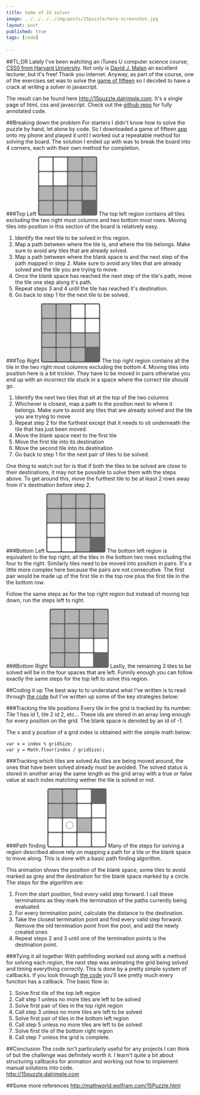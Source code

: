 ```yaml
---
title: Game of 15 solver  
image: ../../../../img/posts/15puzzle/hero-screenshot.jpg  
layout: post  
published: true  
tags: [code]  

---
```


##TL;DR
Lately I've been watching an iTunes U computer science course; [CS50 from Harvard University][cs50]. Not only is [David J. Malan][david malan] an excellent lecturer, but it's free! Thank you internet. Anyway, as part of the course, one of the exercises set was to solve the [game of fifteen][puzzle15 wikipedia] so I decided to have a crack at writing a solver in javascript.

The result can be found here <http://15puzzle.dalrimple.com>. It's a single page of html, css and javascript. Check out the [github repo][github repo] for fully annotated code.

##Breaking down the problem
For starters I didn't know how to solve the puzzle by hand, let alone by code. So I downloaded a game of fifteen [app][sliderpuzzle app] onto my phone and played it until I worked out a repeatable method for solving the board. The solution I ended up with was to break the board into 4 corners, each with their own method for completion.

###Top Left
![Top Left](../../../../img/posts/15puzzle/section-topleft.gif)
The top left region contains all tiles excluding the two right most columns and two bottom most rows. Moving tiles into position in this section of the board is relatively easy. 

1. Identify the next tile to be solved in this region.
2. Map a path between where the tile is, and where the tile belongs. Make sure to avoid any tiles that are already solved.
3. Map a path between where the blank space is and the next step of the path mapped in step 2. Make sure to avoid any tiles that are already solved and the tile you are trying to move.
4. Once the blank space has reached the next step of the tile's path, move the tile one step along it's path.
5. Repeat steps 3 and 4 until the tile has reached it's destination.
6. Go back to step 1 for the next tile to be solved.

###Top Right
![Top Left](../../../../img/posts/15puzzle/section-topright.gif)
The top right region contains all the tile in the two right most columns excluding the bottom 4. Moving tiles into position here is a bit trickier. They have to be moved in pairs otherwise you end up with an incorrect tile stuck in a space where the correct tile should go.

1. Identify the next two tiles that sit at the top of the two columns
2. Whichever is closest, map a path to the position next to where it belongs. Make sure to avoid any tiles that are already solved and the tile you are trying to move
3. Repeat step 2 for the furthest except that it needs to sit underneath the tile that has just been moved.
4. Move the blank space next to the first tile
5. Move the first tile into its destination
6. Move the second tile into its destination
7. Go back to step 1 for the next pair of tiles to be solved.

One thing to watch out for is that if both the tiles to be solved are close to their destinations, it may not be possible to solve them with the steps above. To get around this, move the furthest tile to be at least 2 rows away from it's destination before step 2.


###Bottom Left
![Top Left](../../../../img/posts/15puzzle/section-bottomleft.gif)
The bottom left region is equivalent to the top right; all the tiles in the bottom two rows excluding the four to the right. Similarly tiles need to be moved into position in pairs. It's a little more complex here because the pairs are not consecutive. The first pair would be made up of the first tile in the top row plus the first tile in the the bottom row.

Follow the same steps as for the top right region but instead of moving top down, run the steps left to right.

###Bottom Right
![Top Left](../../../../img/posts/15puzzle/section-bottomright.gif)
Lastly, the remaining 3 tiles to be solved will be in the four spaces that are left. Funnily enough you can follow exactly the same steps for the top left to solve this region.

##Coding it up
The best way to to understand what I've written is to read through [the code][github repo] but I've written up some of the key strategies below:

###Tracking the tile positions
Every tile in the grid is tracked by its number. Tile 1 has id 1, tile 2 id 2, etc… These ids are stored in an array long enough for every position on the grid. The blank space is denoted by an id of -1.

The x and y position of a grid index is obtained with the simple math below:

	var x = index % gridSize;
	var y = Math.floor(index / gridSize);

###Tracking which tiles are solved
As tiles are being moved around, the ones that have been solved already must be avoided. The solved status is stored in another array the same length as the grid array with a true or false value at each index matching wether the tile is solved or not.

###Path finding
![Top Left](../../../../img/posts/15puzzle/pathfinding.gif)
Many of the steps for solving a region described above rely on mapping a path for a tile or the blank space to move along. This is done with a basic path finding algorithm.

This animation shows the position of the blank space, some tiles to avoid marked as grey and the destination for the blank space marked by a circle. The steps for the algorithm are:

1. From the start position, find every valid step forward. I call these terminations as they mark the termination of the paths currently being evaluated.
2. For every termination point, calculate the distance to the destination.
3. Take the closest termination point and find every valid step forward. Remove the old termination point from the pool, and add the newly created ones.
4. Repeat steps 2 and 3 until one of the termination points is the destination point.

###Tying it all together
With pathfinding worked out along with a method for solving each region, the next step was animating the grid being solved and timing everything correctly. This is done by a pretty simple system of callbacks. If you look through [the code][github repo] you'll see pretty much every function has a callback. The basic flow is:

1. Solve first tile of the top left region
2. Call step 1 unless no more tiles are left to be solved
3. Solve first pair of tiles in the top right region
4. Call step 3 unless no more tiles are left to be solved
5. Solve first pair of tiles in the bottom left region
6. Call step 5 unless no more tiles are left to be solved
7. Solve first tile of the bottom right region
8. Call step 7 unless the grid is complete.

##Conclusion
The code isn't particularly useful for any projects I can think of but the challenge was definitely worth it. I learn't quite a bit about structuring callbacks for animation and working out how to implement manual solutions into code.  
<http://15puzzle.dalrimple.com>

##Some more references
<http://mathworld.wolfram.com/15Puzzle.html>

<!--Link references-->
[cs50]: http://cs50.tv/2011/fall/ "Harvard CS50"
[david malan]: http://cs.harvard.edu/malan/ "David J. Malan"
[puzzle15 wikipedia]: http://en.wikipedia.org/wiki/15_puzzle "Game of 15 Wikipedia Page"
[sliderpuzzle app]: https://itunes.apple.com/au/app/slide.puzzle/id517511112?mt=8 "Slider Puzzle iPhone app"
[github repo]: https://github.com/dalrimple/15puzzle "15 Puzzle Github repo"
[contact]: /contact "Contact Page"